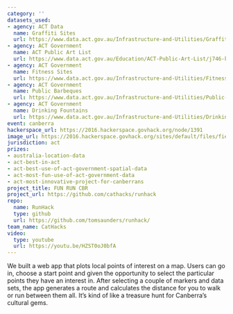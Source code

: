 ```yaml
---
category: ''
datasets_used:
- agency: ACT Data
  name: Graffiti Sites
  url: https://www.data.act.gov.au/Infrastructure-and-Utilities/Graffiti-Sites/wdpz-r2ns
- agency: ACT Government
  name: ACT Public Art List
  url: https://www.data.act.gov.au/Education/ACT-Public-Art-List/j746-krni
- agency: ACT Government
  name: Fitness Sites
  url: https://www.data.act.gov.au/Infrastructure-and-Utilities/Fitness-Sites/h4qc-3txc
- agency: ACT Government
  name: Public Barbeques
  url: https://www.data.act.gov.au/Infrastructure-and-Utilities/Public-Barbeques-in-the-ACT/n3b4-mm52
- agency: ACT Government
  name: Drinking Fountains
  url: https://www.data.act.gov.au/Infrastructure-and-Utilities/Drinking-Fountains/8eg4-uskm
event: canberra
hackerspace_url: https://2016.hackerspace.govhack.org/node/1391
image_url: https://2016.hackerspace.govhack.org/sites/default/files/field/image/Hackerspace-horizontal-logo.png
jurisdiction: act
prizes:
- australia-location-data
- act-best-in-act
- act-best-use-of-act-government-spatial-data
- act-most-fun-use-of-act-government-data
- act-most-innovative-project-for-canberrans
project_title: FUN RUN CBR
project_url: https://github.com/cathacks/runhack
repo:
  name: RunHack
  type: github
  url: https://github.com/tomsaunders/runhack/
team_name: CatHacks
video:
  type: youtube
  url: https://youtu.be/HZST0oJ0bfA
---
```


We built a web app that plots local points of interest on a map. Users can go in, choose a start point and given the opportunity to select the particular points they have an interest in. After selecting a couple of markers and data sets, the app generates a route and calculates the distance for you to walk or run between them all. It’s kind of like a treasure hunt for Canberra’s cultural gems.